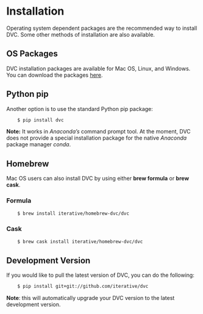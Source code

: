 # Installation


Operating system dependent packages are the recommended way to install DVC.
Some other methods of installation are also available.

## OS Packages

DVC installation packages are available for Mac OS, Linux, and Windows.
You can download the packages
[here](https://github.com/iterative/dvc/releases/).

## Python pip

Another option is to use the standard Python pip package:

```sh
    $ pip install dvc
```

**Note:** It works in *Anaconda’s* command prompt tool. At the moment, DVC does
not provide a special installation package for the native *Anaconda* package
manager *conda*.

## Homebrew

Mac OS users can also install DVC by using either **brew formula** or
**brew cask**.

### Formula

```sh
    $ brew install iterative/homebrew-dvc/dvc
```

### Cask

```sh
    $ brew cask install iterative/homebrew-dvc/dvc
```

## Development Version

If you would like to pull the latest version of DVC, you can do the following:

```sh
    $ pip install git+git://github.com/iterative/dvc
```

**Note**: this will automatically upgrade your DVC version to the latest
development version.
